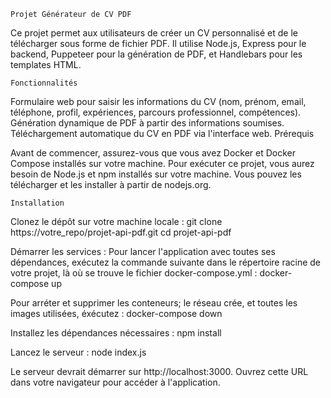     Projet Générateur de CV PDF
Ce projet permet aux utilisateurs de créer un CV personnalisé et de le télécharger sous forme de fichier PDF. Il utilise Node.js, Express pour le backend, Puppeteer pour la génération de PDF, et Handlebars pour les templates HTML.

    Fonctionnalités
Formulaire web pour saisir les informations du CV (nom, prénom, email, téléphone, profil, expériences, parcours professionnel, compétences).
Génération dynamique de PDF à partir des informations soumises.
Téléchargement automatique du CV en PDF via l'interface web.
    Prérequis

Avant de commencer, assurez-vous que vous avez Docker et Docker Compose installés sur votre machine.
Pour exécuter ce projet, vous aurez besoin de Node.js et npm installés sur votre machine. Vous pouvez les télécharger et les installer à partir de nodejs.org.

    Installation

Clonez le dépôt sur votre machine locale :
git clone https://votre_repo/projet-api-pdf.git
cd projet-api-pdf

Démarrer les services :
Pour lancer l'application avec toutes ses dépendances, exécutez la commande suivante dans le répertoire racine de votre projet, là où se trouve le fichier docker-compose.yml :
docker-compose up

Pour arréter et supprimer les conteneurs; le réseau crée, et toutes les images utilisées, éxécutez : 
docker-compose down

Installez les dépendances nécessaires :
npm install

Lancez le serveur :
node index.js

Le serveur devrait démarrer sur http://localhost:3000. Ouvrez cette URL dans votre navigateur pour accéder à l'application.
